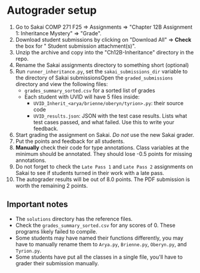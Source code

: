 # Autograder setup
1. Go to Sakai COMP 271 F25 => Assignments => "Chapter 12B Assignment 1: Inheritance Mystery" => "Grade".
2. Download student submissions by clicking on "Download All" => **Check** the box for " Student submission attachment(s)".
3. Unzip the archive and copy into the "Ch12B-Inheritance" directory in the repo. 
4. Rename the Sakai assignments directory to something short (optional) 
5. Run `runner_inheritance.py`, set the `sakai_submissions_dir` variable to the directory of Sakai submissionsOpen the `graded_submissions` directory and view the following files:
   * `grades_summary_sorted.csv` for a sorted list of grades
   * Each student with UVID will have 5 files inside:
     * `UVID_Inherit_<arya/brienne/oberyn/tyrion>.py`: their source code
     * `UVID_results.json`: JSON with the test case results. Lists what test cases passed, and what failed. Use this to write your feedback.
7. Start grading the assignment on Sakai. _Do not_ use the new Sakai grader. 
8. Put the points and feedback for all students.
9. **Manually** check their code for type annotations. Class variables at the minimum should be annotated. They should lose -0.5 points for missing annotations.
10. Do not forget to check the `Late Pass 1` and `Late Pass 2` assignments on Sakai to see if students turned in their work with a late pass.
11. The autograder results will be out of 8.0 points. The PDF submission is worth the remaining 2 points. 
 
## Important notes
* The `solutions` directory has the reference files. 
* Check the `grades_summary_sorted.csv` for any scores of 0. These programs likely failed to compile.
* Some students may have named their functions differently, you may have to manually rename them to `Arya.py`, `Brienne.py`, `Oberyn.py`, and `Tyrion.py`.
* Some students have put all the classes in a single file, you'll have to grader their submission manually. 
